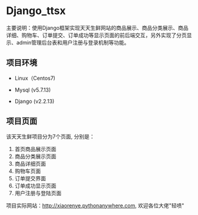 # Django_ttsx

主要说明：使用Django框架实现天天生鲜网站的商品展示、商品分类展示、商品详细、购物车、订单提交、订单成功等显示页面的前后端交互，另外实现了分页显示、admin管理后台表和用户注册与登录机制等功能。

## 项目环境

- Linux（Centos7) 

- Mysql (v5.7.13) 

- Django (v2.2.13)

## 项目页面

该天天生鲜项目分为7个页面, 分别是：

1. 首页商品展示页面
2. 商品分类展示页面
3. 商品详细页面
4. 购物车页面
5. 订单提交界面
6. 订单成功显示页面
7. 用户注册与登陆页面

项目实际网站：http://xiaorenye.pythonanywhere.com, 欢迎各位大佬"轻喷"
